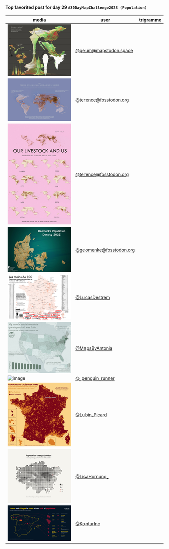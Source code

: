 #### Top favorited post for day 29 `#30DayMapChallenge2023 (Population)`

| media | user | trigramme |
|-------|------|-----------|
|![image](../uploads/829395cac7154add4de01ddef333236e/image.png)|[@geum@mapstodon.space](https://mastodon.tetaneutral.net/@geum@mapstodon.space/111495653589128835)|  |
|![image](../uploads/ede7654fa03abea5af797d9e384d114a/image.png)|[@terence@fosstodon.org](https://mastodon.tetaneutral.net/@terence@fosstodon.org/111493945216675851)|  |
|![image](../uploads/4fe96a897afb9d8ea1f7eb856a780fdd/image.png)|[@terence@fosstodon.org](https://mastodon.tetaneutral.net/@terence@fosstodon.org/111493833817261546)|  |
|![image](../uploads/ebe3de0cb68423b59a0836727939fbff/image.png)|[@geomenke@fosstodon.org](https://mastodon.tetaneutral.net/@geomenke@fosstodon.org/111493465555675168)|  |
|![image](../uploads/3e5f215dc466bd44c19684a5476dcbdd/image.png)|[@LucasDestrem](https://twitter.com/LucasDestrem/status/1729776623702917609)|  |
|![image](../uploads/47ee9abaead2ea79dd240e8313621813/image.png)|[@MapsByAntonia](https://twitter.com/MapsByAntonia/status/1729793091492606049)|  |
|![image](../uploads/d1fc5fe0c4f355f6cac8e89e7fb007b4/image.png)|[@_penguin_runner](https://twitter.com/_penguin_runner/status/1729783028891767069)|  |
|![image](../uploads/c3af44d4568c1233581108b0bbf57a1f/image.png)|[@Lubin_Picard](https://twitter.com/Lubin_Picard/status/1729757086001811604)|  |
|![image](../uploads/ff36ec225a16a55fbb73ae3a54c98934/image.png)|[@LisaHornung_](https://twitter.com/LisaHornung_/status/1729784854999392539)|  |
|![image](../uploads/3c0d62e6f1bb714d2fd109df4513760f/image.png)|[@KonturInc](https://twitter.com/KonturInc/status/1729772185529864319)|  |